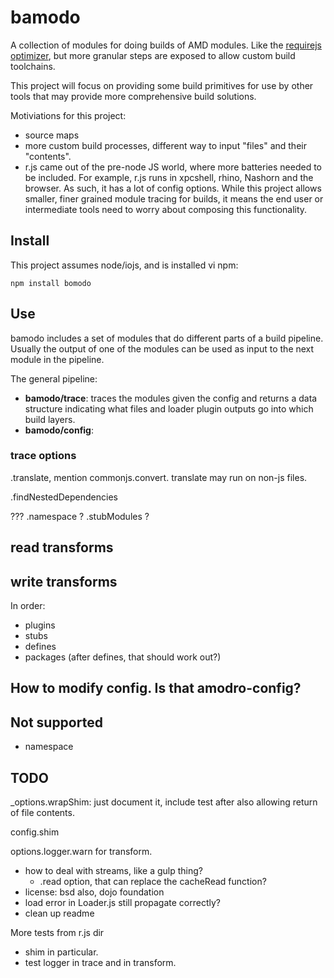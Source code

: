 # bamodo

A collection of modules for doing builds of AMD modules. Like the [requirejs optimizer](http://requirejs.org/docs/optimization.html), but more granular steps are exposed to allow custom build toolchains.

This project will focus on providing some build primitives for use by other tools that may provide more comprehensive build solutions.

Motiviations for this project:

* source maps
* more custom build processes, different way to input "files" and their "contents".
* r.js came out of the pre-node JS world, where more batteries needed to be included. For example, r.js runs in xpcshell, rhino, Nashorn and the browser.
As such, it has a lot of config options. While this project allows smaller, finer grained module tracing for builds, it means the end user or intermediate tools need to worry about composing this functionality.

## Install

This project assumes node/iojs, and is installed vi npm:

    npm install bomodo

## Use

bamodo includes a set of modules that do different parts of a build pipeline. Usually the output of one of the modules can be used as input to the next module in the pipeline.

The general pipeline:

* **bamodo/trace**: traces the modules given the config and returns a data structure indicating what files and loader plugin outputs go into which build layers.
* **bamodo/config**:

### trace options

.translate, mention commonjs.convert. translate may run on non-js files.

.findNestedDependencies


???
.namespace ?
.stubModules ?

## read transforms


## write transforms

In order:

* plugins
* stubs
* defines
* packages (after defines, that should work out?)


## How to modify config. Is that amodro-config?

## Not supported

* namespace


## TODO

_options.wrapShim: just document it, include test after also allowing return of file contents.


config.shim

options.logger.warn for transform.

* how to deal with streams, like a gulp thing?
  * .read option, that can replace the cacheRead function?
* license: bsd also, dojo foundation
* load error in Loader.js still propagate correctly?
* clean up readme

More tests from r.js dir

* shim in particular.
* test logger in trace and in transform.

